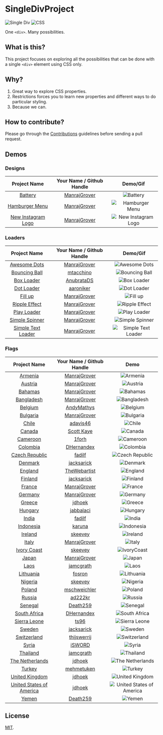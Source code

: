# SingleDivProject
![Single Div](https://img.shields.io/badge/Single%20Div-Yes-brightgreen.svg) ![CSS](https://img.shields.io/badge/CSS-Yes-brightgreen.svg)

One `<div>`. Many possibilities.

## What is this?

This project focuses on exploring all the possibilities that can be done with a single `<div>` element using CSS only.

## Why?

1. Great way to explore CSS properties.
2. Restrictions forces you to learn new properties and different ways to do particular styling.
3. Because we can.

## How to contribute?

Please go through the [Contributions](https://github.com/ManrajGrover/SingleDivProject/blob/master/CONTRIBUTIONS.md) guidelines before sending a pull request.

## Demos

### Designs
| Project Name | Your Name / Github Handle | Demo/Gif |
| :---: | :---: | :---: |
| [Battery](https://github.com/ManrajGrover/SingleDivProject/blob/master/Designs/Battery.html) | [ManrajGrover](https://github.com/ManrajGrover) | ![Battery](https://github.com/ManrajGrover/SingleDivProject/blob/master/Assets/Battery.gif) |
| [Hamburger Menu](https://github.com/ManrajGrover/SingleDivProject/blob/master/Designs/Hamburger.html) | [ManrajGrover](https://github.com/ManrajGrover) | ![Hamburger Menu](https://github.com/ManrajGrover/SingleDivProject/blob/master/Assets/Hamburger.png) |
| [New Instagram Logo](https://github.com/ManrajGrover/SingleDivProject/blob/master/Designs/Instagram%20New%20Logo.html) | [ManrajGrover](https://github.com/ManrajGrover) | ![New Instagram Logo](https://github.com/ManrajGrover/SingleDivProject/blob/master/Assets/instagram.jpg) |

### Loaders

| Project Name | Your Name / Github Handle | Demo/Gif |
| :---: | :---: | :---: |
| [Awesome Dots](https://github.com/ManrajGrover/SingleDivProject/blob/master/Loaders/Awesome%20Dots.html) |  [ManrajGrover](https://github.com/ManrajGrover) | ![Awesome Dots](https://github.com/ManrajGrover/SingleDivProject/blob/master/Assets/Awesome%20Dots.gif) |
| [Bouncing Ball](https://github.com/ManrajGrover/SingleDivProject/blob/master/Loaders/Bouncing%20Ball.html) |  [mtacchino](https://github.com/mtacchino) | ![Bouncing Ball](https://github.com/ManrajGrover/SingleDivProject/blob/master/Assets/Bouncing%20Ball.gif) |
| [Box Loader](https://github.com/ManrajGrover/SingleDivProject/blob/master/Loaders/Box%20Loader.html) |  [AnubrataDS](https://github.com/anubratads) | ![Box Loader](https://github.com/ManrajGrover/SingleDivProject/blob/master/Assets/Box%20Loader.gif) |
| [Dot Loader](https://github.com/ManrajGrover/SingleDivProject/blob/master/Loaders/Dot%20Loader.html) |  [aaroniker](https://github.com/aaroniker) | ![Dot Loader](https://github.com/ManrajGrover/SingleDivProject/blob/master/Assets/Dot%20Loader.gif) |
| [Fill up](https://github.com/ManrajGrover/SingleDivProject/blob/master/Loaders/Fill%20up.html) |  [ManrajGrover](https://github.com/ManrajGrover) | ![Fill up](https://github.com/ManrajGrover/SingleDivProject/blob/master/Assets/Fill%20up.gif) |
| [Ripple Effect](https://github.com/ManrajGrover/SingleDivProject/blob/master/Loaders/Ripple%20Effect.html) |  [ManrajGrover](https://github.com/ManrajGrover) | ![Ripple Effect](https://github.com/ManrajGrover/SingleDivProject/blob/master/Assets/Ripple%20Effect.gif) |
| [Play Loader](https://github.com/ManrajGrover/SingleDivProject/blob/master/Loaders/Play%20Loader.html) | [ManrajGrover](https://github.com/ManrajGrover) | ![Play Loader](https://raw.githubusercontent.com/ManrajGrover/SingleDivProject/master/Assets/Play%20Loader.gif) |
| [Simple Spinner](https://github.com/ManrajGrover/SingleDivProject/blob/master/Loaders/Simple%20Spinner.html) |  [ManrajGrover](https://github.com/ManrajGrover) | ![Simple Spinner](https://github.com/ManrajGrover/SingleDivProject/blob/master/Assets/Simple%20Spinner.gif) |
| [Simple Text Loader](https://github.com/ManrajGrover/SingleDivProject/blob/master/Loaders/Simple%20Text%20Loader.html) |  [ManrajGrover](https://github.com/ManrajGrover) | ![Simple Text Loader](https://github.com/ManrajGrover/SingleDivProject/blob/master/Assets/Simple%20Text%20Loader.gif) |

### Flags

| Project Name | Your Name / Github Handle | Demo |
| :---: | :---: | :---: |
| [Armenia](https://github.com/ManrajGrover/SingleDivProject/blob/master/Flags/Armenia.html) | [ManrajGrover](https://github.com/ManrajGrover) | ![Armenia](https://github.com/ManrajGrover/SingleDivProject/blob/master/Assets/Armenia.png) |
| [Austria](https://github.com/ManrajGrover/SingleDivProject/blob/master/Flags/Austria.html) | [ManrajGrover](https://github.com/ManrajGrover) | ![Austria](https://github.com/ManrajGrover/SingleDivProject/blob/master/Assets/Austria.png) |
| [Bahamas](https://github.com/ManrajGrover/SingleDivProject/blob/master/Flags/Bahamas.html) | [ManrajGrover](https://github.com/ManrajGrover) | ![Bahamas](https://github.com/ManrajGrover/SingleDivProject/blob/master/Assets/Bahamas.png) |
| [Bangladesh](https://github.com/ManrajGrover/SingleDivProject/blob/master/Flags/Bangladesh.html) | [ManrajGrover](https://github.com/ManrajGrover) | ![Bangladesh](https://github.com/ManrajGrover/SingleDivProject/blob/master/Assets/Bangladesh.png) |
| [Belgium](https://github.com/ManrajGrover/SingleDivProject/blob/master/Flags/Belgium.html) | [AndyMathys](https://github.com/AndyMathys) | ![Belgium](https://github.com/ManrajGrover/SingleDivProject/blob/master/Assets/Belgium.png) |
| [Bulgaria](https://github.com/ManrajGrover/SingleDivProject/blob/master/Flags/Bulgaria.html) | [ManrajGrover](https://github.com/ManrajGrover) | ![Bulgaria](https://github.com/ManrajGrover/SingleDivProject/blob/master/Assets/Bulgaria.png) |
| [Chile](https://github.com/ManrajGrover/SingleDivProject/blob/master/Flags/chile.html) | [adavis46](https://github.com/adavis46) | ![Chile](https://github.com/ManrajGrover/SingleDivProject/blob/master/Assets/chile.PNG) |
| [Canada](https://github.com/ManrajGrover/SingleDivProject/blob/master/Flags/Canada.html) | [Scott Kaye](https://github.com/ScottKaye) | ![Canada](https://github.com/ManrajGrover/SingleDivProject/blob/master/Assets/Canada.png) |
| [Cameroon](https://github.com/ManrajGrover/SingleDivProject/blob/master/Flags/Cameroon.html) | [1forh](https://github.com/1forh) | ![Cameroon](https://github.com/ManrajGrover/SingleDivProject/blob/master/Assets/Cameroon.png) |
| [Colombia](https://github.com/ManrajGrover/SingleDivProject/blob/master/Flags/Colombia.html) | [DHernandex](https://github.com/dhernandex) | ![Colombia](https://github.com/ManrajGrover/SingleDivProject/blob/master/Assets/Colombia.png)
| [Czech Republic](https://github.com/ManrajGrover/SingleDivProject/blob/master/Flags/CzechRepublic.html) | [fadilf](https://github.com/fadilf) | ![Czech Republic](https://github.com/ManrajGrover/SingleDivProject/blob/master/Assets/CzechRepublic.png)
| [Denmark](https://github.com/ManrajGrover/SingleDivProject/blob/master/Flags/Denmark.html) | [jacksarick](https://github.com/jacksarick) | ![Denmark](https://github.com/ManrajGrover/SingleDivProject/blob/master/Assets/Denmark.png) |
| [England](https://github.com/ManrajGrover/SingleDivProject/blob/master/Flags/England.html) | [TheWebartist](https://github.com/TheWebartist) | ![England](https://github.com/ManrajGrover/SingleDivProject/blob/master/Assets/England.png) |
| [Finland](https://github.com/ManrajGrover/SingleDivProject/blob/master/Flags/Finland.html) | [jacksarick](https://github.com/jacksarick) | ![Finland](https://github.com/ManrajGrover/SingleDivProject/blob/master/Assets/Finland.png) |
| [France](https://github.com/ManrajGrover/SingleDivProject/blob/master/Flags/France.html) | [ManrajGrover](https://github.com/ManrajGrover) | ![France](https://github.com/ManrajGrover/SingleDivProject/blob/master/Assets/France.png) |
| [Germany](https://github.com/ManrajGrover/SingleDivProject/blob/master/Flags/Germany.html) | [ManrajGrover](https://github.com/ManrajGrover) | ![Germany](https://github.com/ManrajGrover/SingleDivProject/blob/master/Assets/Germany.png) |
| [Greece](https://github.com/ManrajGrover/SingleDivProject/blob/master/Flags/Greece.html) | [jdhoek](https://github.com/jdhoek) | ![Greece](https://github.com/ManrajGrover/SingleDivProject/blob/master/Assets/Greece.png) |
| [Hungary](https://github.com/ManrajGrover/SingleDivProject/blob/master/Flags/Hungary.html) | [jabbalaci](https://github.com/jabbalaci) | ![Hungary](https://github.com/ManrajGrover/SingleDivProject/blob/master/Assets/Hungary.png) |
| [India](https://github.com/ManrajGrover/SingleDivProject/blob/master/Flags/India.html) | [fadilf](https://github.com/fadilf) | ![India](https://github.com/ManrajGrover/SingleDivProject/blob/master/Assets/India.png) |
| [Indonesia](https://github.com/ManrajGrover/SingleDivProject/blob/master/Flags/Indonesia.html) | [karuna](https://github.com/karuna) | ![Indonesia](https://github.com/ManrajGrover/SingleDivProject/blob/master/Assets/Indonesia.png) |
| [Ireland](https://github.com/ManrajGrover/SingleDivProject/blob/master/Flags/Ireland.html) | [skeevey](https://github.com/skeevey) | ![Ireland](https://github.com/ManrajGrover/SingleDivProject/blob/master/Assets/Ireland.png) |
| [Italy](https://github.com/ManrajGrover/SingleDivProject/blob/master/Flags/Italy.html) | [ManrajGrover](https://github.com/ManrajGrover) | ![Italy](https://github.com/ManrajGrover/SingleDivProject/blob/master/Assets/Italy.png) |
| [Ivory Coast](https://github.com/ManrajGrover/SingleDivProject/blob/master/Flags/IvoryCoast.html) | [skeevey](https://github.com/skeevey) | ![IvoryCoast](https://github.com/ManrajGrover/SingleDivProject/blob/master/Assets/IvoryCoast.png) |
| [Japan](https://github.com/ManrajGrover/SingleDivProject/blob/master/Flags/Japan.html) | [ManrajGrover](https://github.com/ManrajGrover) | ![Japan](https://github.com/ManrajGrover/SingleDivProject/blob/master/Assets/Japan.png) |
|[Laos](https://github.com/ManrajGrover/SingleDivProject/blob/master/Flags/Laos.html) | [jamcgrath](https://github.com/jamcgrath) | ![Laos](https://github.com/ManrajGrover/SingleDivProject/blob/master/Assets/Laos.png) |
|[Lithuania](https://github.com/ManrajGrover/SingleDivProject/blob/master/Flags/Lithuania.html) | [fosron](https://github.com/fosron) | ![Lithuania](https://github.com/ManrajGrover/SingleDivProject/blob/master/Assets/Lithuania.png) |
| [Nigeria](https://github.com/ManrajGrover/SingleDivProject/blob/master/Flags/Nigeria.html) | [skeevey](https://github.com/skeevey) | ![Nigeria](https://github.com/ManrajGrover/SingleDivProject/blob/master/Assets/Nigeria.png) |
| [Poland](https://github.com/ManrajGrover/SingleDivProject/blob/master/Flags/Poland.html) | [mschweichler](https://github.com/mschweichler) | ![Poland](https://github.com/ManrajGrover/SingleDivProject/blob/master/Assets/Poland.png) |
| [Russia](https://github.com/ManrajGrover/SingleDivProject/blob/master/Flags/Russia.html) | [ad222kr](https://github.com/ad222kr) | ![Russia](https://github.com/ManrajGrover/SingleDivProject/blob/master/Assets/Russia.png) |
| [Senegal](https://github.com/ManrajGrover/SingleDivProject/blob/master/Flags/Senegal.html) | [Death259](https://github.com/Death259) | ![Senegal](https://github.com/ManrajGrover/SingleDivProject/blob/master/Assets/Senegal.png) |
| [South Africa](https://github.com/ManrajGrover/SingleDivProject/blob/master/Flags/South%20Africa.html) | [DHernandex](https://github.com/dhernandex) | ![South Africa](https://github.com/ManrajGrover/SingleDivProject/blob/master/Assets/South%20Africa.png)
| [Sierra Leone](https://github.com/ManrajGrover/SingleDivProject/blob/master/Flags/SierraLeone.html) | [ts96](https://github.com/ts96) | ![Sierra Leone](https://github.com/ManrajGrover/SingleDivProject/blob/master/Assets/SierraLeone.png) |
| [Sweden](https://github.com/ManrajGrover/SingleDivProject/blob/master/Flags/Sweden.html) | [jacksarick](https://github.com/jacksarick) | ![Sweden](https://github.com/ManrajGrover/SingleDivProject/blob/master/Assets/Sweden.png) |
| [Switzerland](https://github.com/ManrajGrover/SingleDivProject/blob/master/Flags/Switzerland.html) | [thijswerrij](https://github.com/thijswerrij) | ![Switzerland](https://github.com/ManrajGrover/SingleDivProject/blob/master/Assets/Switzerland.png) |
| [Syria](https://github.com/ManrajGrover/SingleDivProject/blob/master/Flags/Syria.html) | [iSWORD](https://github.com/iSWORD) | ![Syria](https://github.com/ManrajGrover/SingleDivProject/blob/master/Assets/Syria.png) |
| [Thailand](https://github.com/ManrajGrover/SingleDivProject/blob/master/Flags/Thailand.html) | [jamcgrath](https://github.com/jamcgrath) | ![Thailand](https://github.com/ManrajGrover/SingleDivProject/blob/master/Assets/Thailand.png) |
| [The Netherlands](https://github.com/ManrajGrover/SingleDivProject/blob/master/Flags/Netherlands.html) | [jdhoek](https://github.com/jdhoek) | ![The Netherlands](https://github.com/ManrajGrover/SingleDivProject/blob/master/Assets/Netherlands.png) |
| [Turkey](https://github.com/ManrajGrover/SingleDivProject/blob/master/Flags/Turkey.html) | [mehmetuken](https://github.com/mehmetuken) | ![Turkey](https://github.com/ManrajGrover/SingleDivProject/blob/master/Assets/Turkey.png) |
| [United Kingdom](https://github.com/ManrajGrover/SingleDivProject/blob/master/Flags/UK.html) | [jdhoek](https://github.com/jdhoek) | ![United Kingdom](https://github.com/ManrajGrover/SingleDivProject/blob/master/Assets/UK.png) |
| [United States of America](https://github.com/ManrajGrover/SingleDivProject/blob/master/Flags/USA.html) | [jdhoek](https://github.com/jdhoek) | ![United States of America](https://github.com/ManrajGrover/SingleDivProject/blob/master/Assets/USA.png) |
| [Yemen](https://github.com/ManrajGrover/SingleDivProject/blob/master/Flags/Yemen.html) | [Death259](https://github.com/Death259) | ![Yemen](https://github.com/ManrajGrover/SingleDivProject/blob/master/Assets/Yemen.png) |

## License
[MIT](https://github.com/ManrajGrover/SingleDivProject/blob/master/LICENSE).
